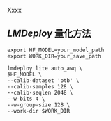 Xxxx




## ***LMDeploy*** 量化方法

    export HF_MODEL=your_model_path
    export WORK_DIR=your_save_path

    lmdeploy lite auto_awq \
    $HF_MODEL \
    --calib-dataset 'ptb' \
    --calib-samples 128 \
    --calib-seqlen 2048 \
    --w-bits 4 \
    --w-group-size 128 \
    --work-dir $WORK_DIR